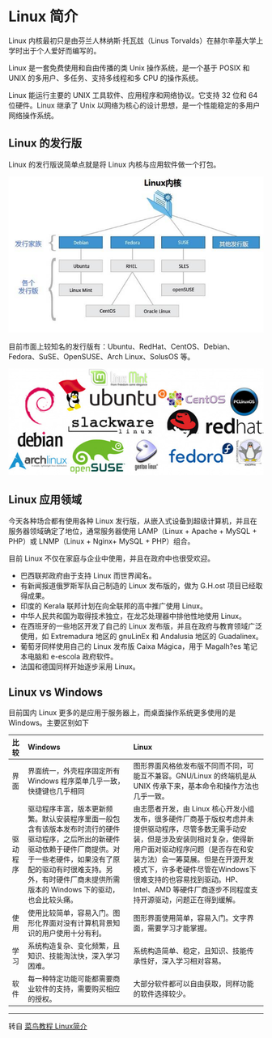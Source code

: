 # Linux 简介

Linux 内核最初只是由芬兰人林纳斯·托瓦兹（Linus Torvalds）在赫尔辛基大学上学时出于个人爱好而编写的。

Linux 是一套免费使用和自由传播的类 Unix 操作系统，是一个基于 POSIX 和 UNIX 的多用户、多任务、支持多线程和多 CPU 的操作系统。

Linux 能运行主要的 UNIX 工具软件、应用程序和网络协议。它支持 32 位和 64 位硬件。Linux 继承了 Unix 以网络为核心的设计思想，是一个性能稳定的多用户网络操作系统。

## Linux 的发行版

Linux 的发行版说简单点就是将 Linux 内核与应用软件做一个打包。

![](assets/markdown-img-paste-20190829112517287.png)

目前市面上较知名的发行版有：Ubuntu、RedHat、CentOS、Debian、Fedora、SuSE、OpenSUSE、Arch Linux、SolusOS 等。

![](assets/markdown-img-paste-20190829112529493.png)

## Linux 应用领域

今天各种场合都有使用各种 Linux 发行版，从嵌入式设备到超级计算机，并且在服务器领域确定了地位，通常服务器使用 LAMP（Linux + Apache + MySQL + PHP）或 LNMP（Linux + Nginx+ MySQL + PHP）组合。

目前 Linux 不仅在家庭与企业中使用，并且在政府中也很受欢迎。

-   巴西联邦政府由于支持 Linux 而世界闻名。
-   有新闻报道俄罗斯军队自己制造的 Linux 发布版的，做为 G.H.ost 项目已经取得成果。
-   印度的 Kerala 联邦计划在向全联邦的高中推广使用 Linux。
-   中华人民共和国为取得技术独立，在龙芯处理器中排他性地使用 Linux。
-   在西班牙的一些地区开发了自己的 Linux 发布版，并且在政府与教育领域广泛使用，如 Extremadura 地区的 gnuLinEx 和 Andalusia 地区的 Guadalinex。
-   葡萄牙同样使用自己的 Linux 发布版 Caixa Mágica，用于 Magalh?es 笔记本电脑和 e-escola 政府软件。
-   法国和德国同样开始逐步采用 Linux。

## Linux vs Windows

目前国内 Linux 更多的是应用于服务器上，而桌面操作系统更多使用的是 Windows。主要区别如下

|比较 |	Windows|	Linux|
|:---|:---|:---|
|界面 |	界面统一，外壳程序固定所有 Windows 程序菜单几乎一致，快捷键也几乎相同|	图形界面风格依发布版不同而不同，可能互不兼容。GNU/Linux 的终端机是从 UNIX 传承下来，基本命令和操作方法也几乎一致。|
|驱动程序 |	驱动程序丰富，版本更新频繁。默认安装程序里面一般包含有该版本发布时流行的硬件驱动程序，之后所出的新硬件驱动依赖于硬件厂商提供。对于一些老硬件，如果没有了原配的驱动有时很难支持。另外，有时硬件厂商未提供所需版本的 Windows 下的驱动，也会比较头痛。|	由志愿者开发，由 Linux 核心开发小组发布，很多硬件厂商基于版权考虑并未提供驱动程序，尽管多数无需手动安装，但是涉及安装则相对复杂，使得新用户面对驱动程序问题（是否存在和安装方法）会一筹莫展。但是在开源开发模式下，许多老硬件尽管在Windows下很难支持的也容易找到驱动。HP、Intel、AMD 等硬件厂商逐步不同程度支持开源驱动，问题正在得到缓解。|
|使用 |	使用比较简单，容易入门。图形化界面对没有计算机背景知识的用户使用十分有利。	|图形界面使用简单，容易入门。文字界面，需要学习才能掌握。|
|学习 |	系统构造复杂、变化频繁，且知识、技能淘汰快，深入学习困难。	|系统构造简单、稳定，且知识、技能传承性好，深入学习相对容易。|
|软件 |	每一种特定功能可能都需要商业软件的支持，需要购买相应的授权。|	大部分软件都可以自由获取，同样功能的软件选择较少。|

****

转自 [菜鸟教程 Linux简介](https://www.runoob.com/linux/linux-intro.html)

